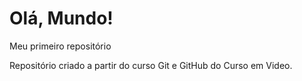# Olá, Mundo!
 Meu primeiro repositório

 Repositório criado a partir do curso Git e GitHub do Curso em Video.
